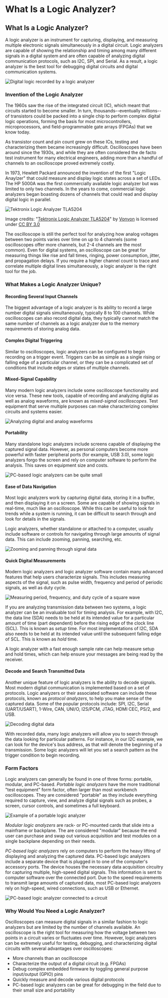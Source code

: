 # What Is a Logic Analyzer?

## What Is a Logic Analyzer?

A logic analyzer is an instrument for capturing, displaying, and measuring multiple electronic signals simultaneously in a digital circuit. Logic analyzers are capable of showing the relationship and timing among many different signals in a digital system and are often capable of analyzing digital communication protocols, such as I2C, SPI, and Serial. As a result, a logic analyzer is the best tool for debugging digital circuits and digital communication systems.

![Digital logic recorded by a logic analyzer](.gitbook/assets/screen_06.png)

### Invention of the Logic Analyzer

The 1960s saw the rise of the integrated circuit \(IC\), which meant that circuits started to become smaller. In turn, thousands--eventually millions--of transistors could be packed into a single chip to perform complex digital logic operations, forming the basis for most microcontrollers, microprocessors, and field-programmable gate arrays \(FPGAs\) that we know today.

As transistor count and pin count grew on these ICs, testing and characterizing them became increasingly difficult. Oscilloscopes have been around since the 1930s, and while they are often considered the de facto test instrument for many electrical engineers, adding more than a handful of channels to an oscilloscope proved extremely costly.

In 1973, Hewlett Packard announced the invention of the first "Logic Anaylzer" that could measure and display logic states across a set of LEDs. The HP 5000A was the first commercially available logic analyzer but was limited to only two channels. In the years to come, commercial logic analyzers began boasting dozens of channels that could read and display digital logic in parallel.

![Tektronix Logic Analyzer TLA5204](.gitbook/assets/tektronix_logicanalyzer_tla5204.jpg)

Image credits: "[Tektronix Logic Analyzer TLA5204](https://commons.wikimedia.org/wiki/File:Tektronix_LogicAnalyzer_TLA5204.jpg)" by [Vonvon](https://commons.wikimedia.org/wiki/User:Vonvon) is licensed under [CC BY 3.0](https://creativecommons.org/licenses/by-sa/3.0/deed.en)

The oscilloscope is still the perfect tool for analyzing how analog voltages between two points varies over time on up to 4 channels \(some oscilloscopes offer more channels, but 2-4 channels are the most common\). Even for digital systems, an oscilloscope can be great for measuring things like rise and fall times, ringing, power consumption, jitter, and propagation delays. If you require a higher channel count to trace and correlate multiple digital lines simultaneously, a logic analyzer is the right tool for the job.

### What Makes a Logic Analyzer Unique?

#### Recording Several Input Channels

The biggest advantage of a logic analyzer is its ability to record a large number digital signals simultaneously, typically 8 to 100 channels. While oscilloscopes can also record digital data, they typically cannot match the same number of channels as a logic analyzer due to the memory requirements of storing analog data.

#### Complex Digital Triggering

Similar to oscilloscopes, logic analyzers can be configured to begin recording on a trigger event. Triggers can be as simple as a single rising or falling edge of a particular channel, or they can be a complicated set of conditions that include edges or states of multiple channels.

#### Mixed-Signal Capability

Many modern logic analyzers include some oscilloscope functionality and vice versa. These new tools, capable of recording and analyzing digital as well as analog waveforms, are known as _mixed-signal oscilloscopes_. Test equipment that serve multiple purposes can make characterizing complex circuits and systems easier.

![Analyzing digital and analog waveforms](.gitbook/assets/2018-10-01_1446.png)

#### Portability

Many standalone logic analyzers include screens capable of displaying the captured signal data. However, as personal computers become more powerful with faster peripheral ports \(for example, USB 3.0\), some logic analyzers forgo the screen and rely on computer software to perform the analysis. This saves on equipment size and costs.

![PC-based logic analyzers can be quite small](.gitbook/assets/saleae_cable_harness.jpg)

#### Ease of Data Navigation

Most logic analyzers work by capturing digital data, storing it in a buffer, and then displaying it on a screen. Some are capable of showing signals in real-time, much like an oscilloscope. While this can be useful to look for trends while a system is running, it can be difficult to search through and look for details in the signals.

Logic analyzers, whether standalone or attached to a computer, usually include software or controls for navigating through large amounts of signal data. This can include zooming, panning, searching, etc.

![Zooming and panning through signal data](.gitbook/assets/saleae-navigate.gif)

#### Quick Digital Measurements

Modern logic analyzers and logic analyzer software contain many advanced features that help users characterize signals. This includes measuring aspects of the signal, such as pulse width, frequency and period of periodic signals, as well as duty cycle.

![Measuring period, frequency, and duty cycle of a square wave](.gitbook/assets/2018-10-01_1457.png)

If you are analyzing transmission data between two systems, a logic analyzer can be an invaluable tool for timing analysis. For example, with I2C, the data line \(SDA\) needs to be held at its intended value for a particular amount of time \(part dependent\) before the rising edge of the clock line \(SCL\). This is known as _setup_ time. For most implementations of I2C, SDA also needs to be held at its intended value until the subsequent falling edge of SCL. This is known as _hold_ time.

A logic analyzer with a fast enough sample rate can help measure setup and hold times, which can help ensure your messages are being read by the receiver.

#### Decode and Search Transmitted Data

Another unique feature of logic analyzers is the ability to decode signals. Most modern digital communication is implemented based on a set of protocols. Logic analyzers or their associated software can include these protocols, known as _protocol analyzers_, to help you make sense of the captured data. Some of the popular protocols include: SPI, I2C, Serial \(UART/USART\), 1-Wire, CAN, UNI/O, I2S/PCM, JTAG, HDMI CEC, PS/2, and USB.

![Decoding digital data](.gitbook/assets/2018-10-01_1428.png)

With recorded data, many logic analyzers will allow you to search through the data looking for particular patterns. For instance, in our I2C example, we can look for the device's bus address, as that will denote the beginning of a transmission. Some logic analyzers will let you set a search pattern as the trigger condition to begin recording.

### Form Factors

Logic analyzers can generally be found in one of three forms: portable, modular, and PC-based. _Portable logic analyzers_ have the more traditional "test equipment" form factor, often larger than most workbench oscilloscopes. They are considered "portable" as they include everything required to capture, view, and analyze digital signals such as probes, a screen, cursor controls, and sometimes a full keyboard.

![Example of a portable logic analyzer](.gitbook/assets/34227038302_848b4e6729_k.jpg)

_Modular logic analyzers_ are rack- or PC-mounted cards that slide into a mainframe or backplane. The are considered "modular" because the end user can purchase and swap out various acquisition and test modules on a single backplane depending on their needs.

_PC-based logic analyzers_ rely on computers to perform the heavy lifting of displaying and analyzing the captured data. PC-based logic analyzers include a separate device that is plugged in to one of the computer's accessory ports. The device houses the necessary data acquisition circuitry for capturing multiple, high-speed digital signals. This information is sent to computer software over the connected port. Due to the speed requirements to transmit large amounts of captured data, most PC-based logic analyzers rely on high-speed, wired connections, such as USB or Ethernet.

![PC-based logic analyzer connected to a circuit](.gitbook/assets/salaea-logic-analyzer-circuit.jpg)

### Why Would You Need a Logic Analyzer?

Oscilloscopes can measure digital signals in a similar fashion to logic analyzers but are limited by the number of channels available. An oscilloscope is the right tool for measuring how the voltage between two points in a circuit varies or fluctuates over time. However, logic analyzers can be extremely useful for testing, debugging, and characterizing digital circuits with several advantages over oscilloscopes:

* More channels than an oscilloscope
* Characterize the output of a digital circuit \(e.g. FPGAs\)
* Debug complex embedded firmware by toggling general purpose input/output \(GPIO\) pins
* Quickly measure and decode various digital protocols
* PC-based logic analyzers can be great for debugging in the field due to their small size and portability

